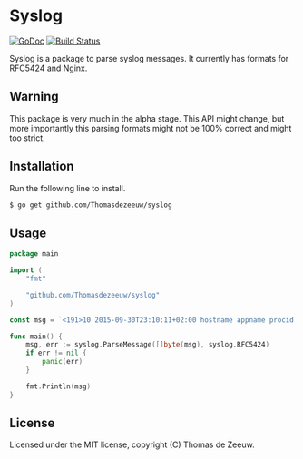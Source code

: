 # Syslog

[![GoDoc](https://godoc.org/github.com/Thomasdezeeuw/syslog?status.svg)](https://godoc.org/github.com/Thomasdezeeuw/syslog)
[![Build Status](https://travis-ci.org/Thomasdezeeuw/syslog.png?branch=master)](https://travis-ci.org/Thomasdezeeuw/syslog)

Syslog is a package to parse syslog messages. It currently has formats for
RFC5424 and Nginx.

## Warning

This package is very much in the alpha stage. This API might change, but more
importantly this parsing formats might not be 100% correct and might too strict.

## Installation

Run the following line to install.

```bash
$ go get github.com/Thomasdezeeuw/syslog
```

## Usage

```go
package main

import (
	"fmt"

	"github.com/Thomasdezeeuw/syslog"
)

const msg = `<191>10 2015-09-30T23:10:11+02:00 hostname appname procid msgid [data name="value"] message`

func main() {
	msg, err := syslog.ParseMessage([]byte(msg), syslog.RFC5424)
	if err != nil {
		panic(err)
	}

	fmt.Println(msg)
}
```

## License

Licensed under the MIT license, copyright (C) Thomas de Zeeuw.
